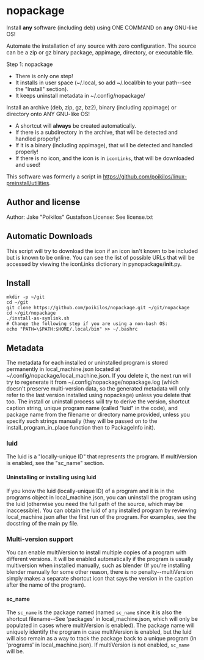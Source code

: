 # nopackage
Install **any** software (including deb) using ONE COMMAND on **any** GNU-like OS!

Automate the installation of any source with zero configuration. The
source can be a zip or gz binary package, appimage, directory, or
executable file.

Step 1: nopackage <packagename>
- There is only one step!
- It installs in user space (~/.local, so add ~/.local/bin to your path--see the "Install" section).
- It keeps uninstall metadata in ~/.config/nopackage/

Install an archive (deb, zip, gz, bz2), binary (including appimage) or directory onto ANY GNU-like OS!
- A shortcut will **always** be created automatically.
- If there is a subdirectory in the archive, that will be detected and handled properly!
- If it is a binary (including appimage), that will be detected and handled properly!
- If there is no icon, and the icon is in `iconLinks`, that will be downloaded and used!

This software was formerly a script in https://github.com/poikilos/linux-preinstall/utilities.


## Author and license
Author: Jake "Poikilos" Gustafson
License: See license.txt


## Automatic Downloads
This script will try to download the icon if an icon isn't known to be
included but is known to be online. You can see the list of possible
URLs that will be accessed by viewing the iconLinks dictionary in
pynopackage/__init__.py.


## Install
```
mkdir -p ~/git
cd ~/git
git clone https://github.com/poikilos/nopackage.git ~/git/nopackage
cd ~/git/nopackage
./install-as-symlink.sh
# Change the following step if you are using a non-bash OS:
echo "PATH=\$PATH:$HOME/.local/bin" >> ~/.bashrc
```

## Metadata
The metadata for each installed or uninstalled program is stored
permanently in local_machine.json located at
~/.config/nopackage/local_machine.json. If you delete it, the next
run will try to regenerate it from
~/.config/nopackage/nopackage.log (which doesn't preserve
multi-version data, so the generated metadata will only refer to the
last version installed using nopackage) unless you delete that too.
The install or uninstall process will try to derive the version,
shortcut caption string, unique program name (called "luid" in the
code), and package name from the filename or directory name provided,
unless you specify such strings manually (they will be passed on to the
install_program_in_place function then to PackageInfo init).

### luid
The luid is a "locally-unique ID" that represents the program. If
multiVersion is enabled, see the "sc_name" section.

#### Uninstalling or installing using luid
If you know the luid (locally-unique ID) of a program and it is in the
programs object in local_machine.json, you can uninstall the program
using the luid (otherwise you need the full path of the source, which
may be inaccessible). You can obtain the luid of any installed program
by reviewing local_machine.json after the first run of the program. For
examples, see the docstring of the main py file.

### Multi-version support
You can enable multiVersion to install multiple copies of a program
with different versions. It will be enabled automatically if the
program is usually multiversion when installed manually, such as
blender (If you're installing blender manually for some other reason,
there is no penalty--multiVersion simply makes a separate shortcut icon
that says the version in the caption after the name of the program).

#### sc_name
The `sc_name` is the package named (named `sc_name` since it is also the
shortcut filename--See 'packages' in local_machine.json, which will
only be populated in cases where multiVersion is enabled). The package
name will uniquely identify the program in case multiVersion is
enabled, but the luid will also remain as a way to track the package
back to a unique program (in 'programs' in local_machine.json). If
multiVersion is not enabled, `sc_name` will be.
